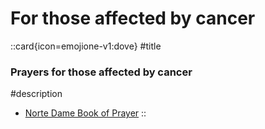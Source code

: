 # For those affected by cancer

  ::card{icon=emojione-v1:dove}
  #title
  ### Prayers for those affected by cancer
  #description
  - [Norte Dame Book of Prayer](/docs/norte_dame_book_of_prayer.pdf)
  ::